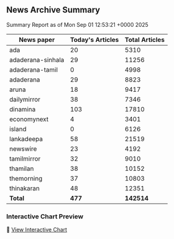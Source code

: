 <!-- @format -->

## News Archive Summary

Summary Report as of Mon Sep 01 12:53:21 +0000 2025

| News paper         | Today's Articles | Total Articles |
|--------------------|------------------|----------------|
| ada               | 20          | 5310        |
| adaderana-sinhala               | 29          | 11256        |
| adaderana-tamil               | 0          | 4998        |
| adaderana               | 29          | 8823        |
| aruna               | 18          | 9417        |
| dailymirror               | 38          | 7346        |
| dinamina               | 103          | 17810        |
| economynext               | 4          | 3401        |
| island               | 0          | 6126        |
| lankadeepa               | 58          | 21519        |
| newswire               | 23          | 4192        |
| tamilmirror               | 32          | 9010        |
| thamilan               | 38          | 10152        |
| themorning               | 37          | 10803        |
| thinakaran               | 48          | 12351        |
| **Total**          | **477**      | **142514** |

### Interactive Chart Preview
🔗 [View Interactive Chart](https://itscharukadeshan.github.io/sl_news_archive_data/news_chart_by_newspaper.html)

